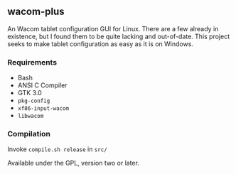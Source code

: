 ## wacom-plus
An Wacom tablet configuration GUI for Linux. There are a few already in existence, but I found them to be quite lacking and out-of-date. This project seeks to make tablet configuration as easy as it is on Windows.

### Requirements
* Bash
* ANSI C Compiler
* GTK 3.0
* `pkg-config`
* `xf86-input-wacom`
* `libwacom`

### Compilation
Invoke `compile.sh release` in `src/`

Available under the GPL, version two or later.

